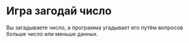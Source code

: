 # Игра загодай число
Вы загадываете число, а программа угадывает его путём вопросов больше число или меньше данных.
